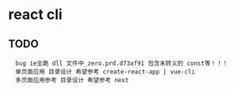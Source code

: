# react cli 
## TODO
```
  bug ie全跪 dll 文件中_zero.prd.d73af91 包含未转义的 const等！！！
  单页面应用 目录设计 希望参考 create-react-app | vue-cli
  多页面应用参考 目录设计 希望参考 next
```